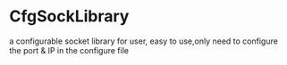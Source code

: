 CfgSockLibrary
==============

a configurable socket library for user, easy to use,only need to configure the port &amp; IP in the configure file
